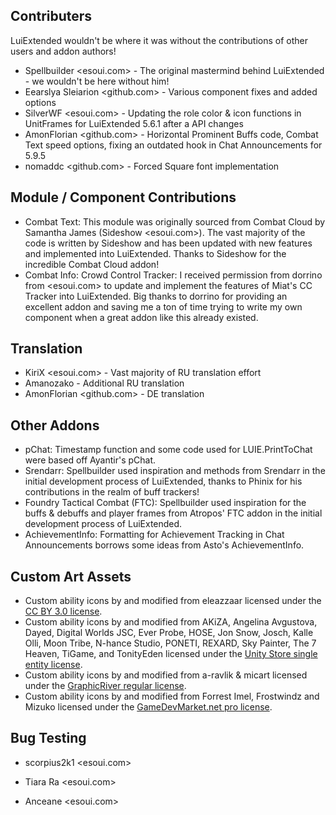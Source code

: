 ## Contributers
LuiExtended wouldn't be where it was without the contributions of other users and addon authors!

- Spellbuilder <esoui.com> - The original mastermind behind LuiExtended - we wouldn't be here without him!
- Eearslya Sleiarion <github.com> - Various component fixes and added options
- SilverWF <esoui.com> - Updating the role color & icon functions in UnitFrames for LuiExtended 5.6.1 after a API changes
- AmonFlorian <github.com> - Horizontal Prominent Buffs code, Combat Text speed options, fixing an outdated hook in Chat Announcements for 5.9.5
- nomaddc <github.com> - Forced Square font implementation

## Module / Component Contributions
- Combat Text: This module was originally sourced from Combat Cloud by Samantha James (Sideshow <esoui.com>). The vast majority of the code is written by Sideshow and has been updated with new features and implemented into LuiExtended. Thanks to Sideshow for the incredible Combat Cloud addon!
- Combat Info: Crowd Control Tracker: I received permission from dorrino from <esoui.com> to update and implement the features of Miat's CC Tracker into LuiExtended. Big thanks to dorrino for providing an excellent addon and saving me a ton of time trying to write my own component when a great addon like this already existed.

## Translation
- KiriX <esoui.com> - Vast majority of RU translation effort
- Amanozako - Additional RU translation
- AmonFlorian <github.com> - DE translation

## Other Addons
- pChat: Timestamp function and some code used for LUIE.PrintToChat were based off Ayantir's pChat.
- Srendarr: Spellbuilder used inspiration and methods from Srendarr in the initial development process of LuiExtended, thanks to Phinix for his contributions in the realm of buff trackers!
- Foundry Tactical Combat (FTC): Spellbuilder used inspiration for the buffs & debuffs and player frames from Atropos' FTC addon in the initial development process of LuiExtended.
- AchievementInfo: Formatting for Achievement Tracking in Chat Announcements borrows some ideas from Asto's AchievementInfo.

## Custom Art Assets
- Custom ability icons by and modified from eleazzaar licensed under the [CC BY 3.0 license][1].
- Custom ability icons by and modified from AKiZA, Angelina Avgustova, Dayed, Digital Worlds JSC, Ever Probe, HOSE, Jon Snow, Josch, Kalle Olli, Moon Tribe, N-hance Studio, PONETI, REXARD, Sky Painter, The 7 Heaven, TiGame, and TonityEden licensed under the [Unity Store single entity license][2].
- Custom ability icons by and modified from a-ravlik & micart licensed under the [GraphicRiver regular license][3].
- Custom ability icons by and modified from Forrest Imel, Frostwindz and Mizuko licensed under the [GameDevMarket.net pro license][4].

## Bug Testing
- scorpius2k1 <esoui.com>
- Tiara Ra <esoui.com>
- Anceane <esoui.com>

  [1]: https://creativecommons.org/licenses/by/3.0/
  [2]: https://unity3d.com/legal/as_terms
  [3]: https://graphicriver.net/licenses/terms/regular
  [4]: https://www.gamedevmarket.net/terms-conditions/#pro-licence